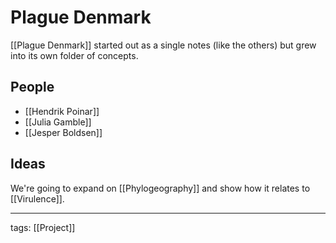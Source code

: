 # Plague Denmark
[[Plague Denmark]] started out as a single notes (like the others) but grew into its own folder of concepts.

## People
- [[Hendrik Poinar]]
- [[Julia Gamble]]
- [[Jesper Boldsen]]

## Ideas
We're going to expand on [[Phylogeography]] and show how it relates to [[Virulence]].

---

tags: [[Project]]